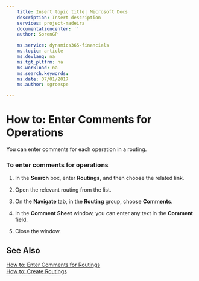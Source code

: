 ```yaml
---
    title: Insert topic title| Microsoft Docs
    description: Insert description
    services: project-madeira
    documentationcenter: ''
    author: SorenGP

    ms.service: dynamics365-financials
    ms.topic: article
    ms.devlang: na
    ms.tgt_pltfrm: na
    ms.workload: na
    ms.search.keywords:
    ms.date: 07/01/2017
    ms.author: sgroespe

---
```

# How to: Enter Comments for Operations
You can enter comments for each operation in a routing.  
  
### To enter comments for operations  
  
1.  In the **Search** box, enter **Routings**, and then choose the related link.  
  
2.  Open the relevant routing from the list.  
  
3.  On the **Navigate** tab, in the **Routing** group, choose **Comments**.  
  
4.  In the **Comment Sheet** window, you can enter any text in the **Comment** field.  
  
5.  Close the window.  
  
## See Also  
 [How to: Enter Comments for Routings](../how-to-enter-comments-for-routings.md)   
 [How to: Create Routings](../how-to-create-routings.md)